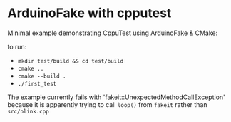 # ArduinoFake with cpputest

Minimal example demonstrating CppuTest using ArduinoFake & CMake:

to run: 
 - `mkdir test/build && cd test/build`
 - `cmake ..`
 - `cmake --build .`
 - `./first_test`

The example currently fails with 'fakeit::UnexpectedMethodCallException' because it is apparently trying to call `loop()` from `fakeit` rather than `src/blink.cpp`